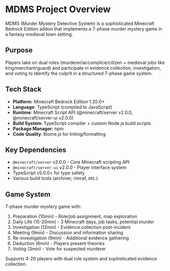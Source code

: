 # MDMS Project Overview

MDMS (Murder Mystery Detective System) is a sophisticated Minecraft Bedrock Edition addon that implements a 7-phase murder mystery game in a fantasy medieval town setting.

## Purpose
Players take on dual roles (murderer/accomplice/citizen + medieval jobs like king/merchant/guard) and participate in evidence collection, investigation, and voting to identify the culprit in a structured 7-phase game system.

## Tech Stack
- **Platform**: Minecraft Bedrock Edition 1.20.0+
- **Language**: TypeScript (compiled to JavaScript)
- **Runtime**: Minecraft Script API (@minecraft/server v2.0.0, @minecraft/server-ui v2.0.0)
- **Build System**: TypeScript compiler + custom Node.js build scripts
- **Package Manager**: npm
- **Code Quality**: Biome.js for linting/formatting

## Key Dependencies
- `@minecraft/server` v2.0.0 - Core Minecraft scripting API
- `@minecraft/server-ui` v2.0.0 - Player interface system
- TypeScript v5.0.0+ for type safety
- Various build tools (archiver, rimraf, etc.)

## Game System
7-phase murder mystery game with:
1. Preparation (10min) - Role/job assignment, map exploration
2. Daily Life (15-20min) - 3 Minecraft days, job tasks, potential murder
3. Investigation (12min) - Evidence collection post-incident
4. Meeting (9min) - Discussion and information sharing
5. Re-investigation (9min) - Additional evidence gathering
6. Deduction (6min) - Players present theories
7. Voting (3min) - Vote for suspected murderer

Supports 4-20 players with dual role system and sophisticated evidence collection.